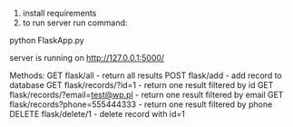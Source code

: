 1. install requirements
2. to run server run command:

python FlaskApp.py

server is running on http://127.0.0.1:5000/

Methods:
GET flask/all - return all results
POST flask/add - add record to database
GET flask/records/?id=1 - return one result filtered by id
GET flask/records/?email=test@wp.pl - return one result filtered by email
GET flask/records?phone=555444333 - return one result filtered by phone
DELETE flask/delete/1 - delete record with id=1

